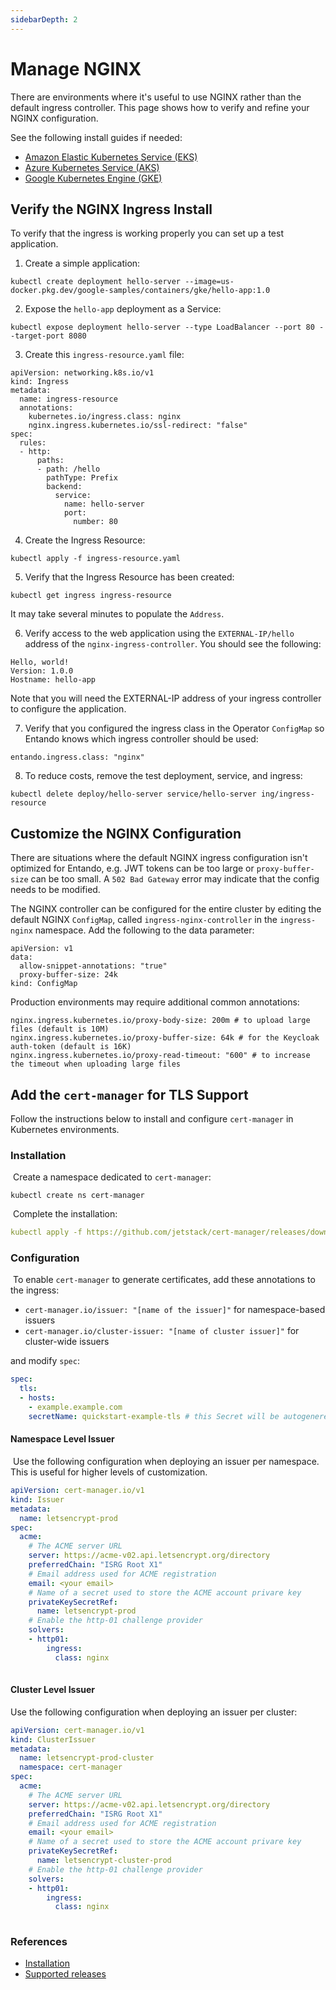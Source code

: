 ```yaml
---
sidebarDepth: 2
---
```

# Manage NGINX

There are environments where it's useful to use NGINX rather than the default ingress controller. This page shows how to verify and refine your NGINX configuration.

See the following install guides if needed:
* [Amazon Elastic Kubernetes Service (EKS)](../getting-started/eks-install.md)
* [Azure Kubernetes Service (AKS)](../getting-started/azure-install.md)
* [Google Kubernetes Engine (GKE)](../getting-started/gke-install.md)

## Verify the NGINX Ingress Install
To verify that the ingress is working properly you can set up a test application. 

1. Create a simple application:
```
kubectl create deployment hello-server --image=us-docker.pkg.dev/google-samples/containers/gke/hello-app:1.0
```

2. Expose the `hello-app` deployment as a Service:
```
kubectl expose deployment hello-server --type LoadBalancer --port 80 --target-port 8080
```

3. Create this `ingress-resource.yaml` file:
```
apiVersion: networking.k8s.io/v1
kind: Ingress
metadata:
  name: ingress-resource
  annotations:
    kubernetes.io/ingress.class: nginx
    nginx.ingress.kubernetes.io/ssl-redirect: "false"
spec:
  rules:
  - http:
      paths:
      - path: /hello
        pathType: Prefix
        backend:
          service:
            name: hello-server
            port: 
              number: 80
```
4. Create the Ingress Resource:
```
kubectl apply -f ingress-resource.yaml
```

5. Verify that the Ingress Resource has been created:
```
kubectl get ingress ingress-resource
```
It may take several minutes to populate the `Address`.

6. Verify access to the web application using the `EXTERNAL-IP/hello` address of the `nginx-ingress-controller`. You should see the following:
```
Hello, world!
Version: 1.0.0
Hostname: hello-app
```
Note that you will need the EXTERNAL-IP address of your ingress controller to configure the application.

7. Verify that you configured the ingress class in the Operator `ConfigMap` so Entando knows which ingress controller should be used:

`entando.ingress.class: "nginx"`

8. To reduce costs, remove the test deployment, service, and ingress:
```
kubectl delete deploy/hello-server service/hello-server ing/ingress-resource
```

## Customize the NGINX Configuration

There are situations where the default NGINX ingress configuration isn't optimized for Entando, e.g. JWT tokens can be too large or `proxy-buffer-size` can be too small. A `502 Bad Gateway` error may indicate that the config needs to be modified.

The NGINX controller can be configured for the entire cluster by editing the default NGINX `ConfigMap`, called `ingress-nginx-controller` in the `ingress-nginx` namespace. Add the following to the data parameter:

```
apiVersion: v1
data:
  allow-snippet-annotations: "true"
  proxy-buffer-size: 24k
kind: ConfigMap
```

Production environments may require additional common annotations:
```
nginx.ingress.kubernetes.io/proxy-body-size: 200m # to upload large files (default is 10M)
nginx.ingress.kubernetes.io/proxy-buffer-size: 64k # for the Keycloak auth-token (default is 16K)
nginx.ingress.kubernetes.io/proxy-read-timeout: "600" # to increase the timeout when uploading large files
```

## Add the `cert-manager` for TLS Support

Follow the instructions below to install and configure `cert-manager` in Kubernetes environments.
​
### Installation
​
Create a namespace dedicated to `cert-manager`: 

```
kubectl create ns cert-manager
```
​
Complete the installation:

```yaml
kubectl apply -f https://github.com/jetstack/cert-manager/releases/download/v1.7.0/cert-manager.yaml
```
### Configuration
​
To enable `cert-manager` to generate certificates, add these annotations to the ingress:
​
- `cert-manager.io/issuer: "[name of the issuer]"` for namespace-based issuers
- `cert-manager.io/cluster-issuer: "[name of cluster issuer]"` for cluster-wide issuers

and modify `spec`:

```yaml
spec:
  tls:
  - hosts:
    - example.example.com
    secretName: quickstart-example-tls # this Secret will be autogenereted by cert-manager.
```
#### Namespace Level Issuer
​
Use the following configuration when deploying an issuer per namespace. This is useful for higher levels of customization.
​
```yaml
apiVersion: cert-manager.io/v1
kind: Issuer
metadata:
  name: letsencrypt-prod
spec:
  acme:
    # The ACME server URL
    server: https://acme-v02.api.letsencrypt.org/directory
    preferredChain: "ISRG Root X1"
    # Email address used for ACME registration
    email: <your email>
    # Name of a secret used to store the ACME account privare key
    privateKeySecretRef:
      name: letsencrypt-prod
    # Enable the http-01 challenge provider
    solvers:
    - http01:
        ingress:
          class: nginx
​
```
#### Cluster Level Issuer

Use the following configuration when deploying an issuer per cluster:

```yaml
apiVersion: cert-manager.io/v1
kind: ClusterIssuer
metadata:
  name: letsencrypt-prod-cluster
  namespace: cert-manager
spec:
  acme:
    # The ACME server URL
    server: https://acme-v02.api.letsencrypt.org/directory
    preferredChain: "ISRG Root X1"
    # Email address used for ACME registration
    email: <your email>
    # Name of a secret used to store the ACME account privare key
    privateKeySecretRef:
      name: letsencrypt-cluster-prod
    # Enable the http-01 challenge provider
    solvers:
    - http01:
        ingress:
          class: nginx
​
```
### References
- [Installation](https://cert-manager.io/docs/installation/)
- [Supported releases](https://cert-manager.io/docs/installation/supported-releases/)